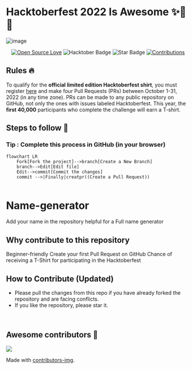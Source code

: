 
#  Hacktoberfest 2022 Is Awesome ✨🤩🔥
![image](https://user-images.githubusercontent.com/70385488/192114009-0830321a-d227-4a4d-8411-6c03b54d7ce6.png)

<div align="center">

[![Open Source Love](https://firstcontributions.github.io/open-source-badges/badges/open-source-v1/open-source.svg)](https://github.com/Nandini108/Name-Generator)
<img src="https://img.shields.io/badge/HacktoberFest-2022-blueviolet" alt="Hacktober Badge"/>
<img src="https://img.shields.io/static/v1?label=%E2%AD%90&message=If%20Useful&style=style=flat&color=BC4E99" alt="Star Badge"/>
<a href="https://github.com/Nandini108" ><img src="https://img.shields.io/badge/Contributions-welcome-green.svg?style=flat&logo=github" alt="Contributions" /></a>

</div>


## Rules :fire:
To qualify for the __official limited edition Hacktoberfest shirt__, you must register [here](https://hacktoberfest.digitalocean.com/) and make four Pull Requests (PRs) between October 1-31, 2022 (in any time zone). PRs can be made to any public repository on GitHub, not only the ones with issues labeled Hacktoberfest. This year, the __first 40,000__ participants who complete the challenge will earn a T-shirt.


## Steps to follow :scroll:

### Tip : Complete this process in GitHub (in your browser)


```mermaid
flowchart LR
    Fork[Fork the project]-->branch[Create a New Branch]
    branch-->Edit[Edit file]
    Edit-->commit[Commit the changes]
    commit -->|Finally|creatpr((Create a Pull Request))
    
 ```



# Name-generator

Add your name in the repository helpful for a Full name generator 

## Why contribute to this repository
Beginner-friendly
Create your first Pull Request on GitHub
Chance of receiving a T-Shirt for participating in the Hacktoberfest
## How to Contribute (Updated)
- Please pull the changes from this repo if you have already forked the repository and are facing conflicts.
- If you like the repository, please star it.

<br>

## Awesome contributors :star_struck:
<a href="https://github.com/Nandini108/Name-Generator/graphs/contributors">
  <img src="https://contributors-img.web.app/image?repo=Nandini108/Name-Generator" />
</a>

Made with [contributors-img](https://contributors-img.web.app).



